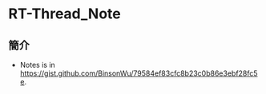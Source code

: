 # RT-Thread_Note
## 簡介
- Notes is in https://gist.github.com/BinsonWu/79584ef83cfc8b23c0b86e3ebf28fc5e.
